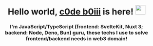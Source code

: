 <h1 align="center">Hello world, <a href="https://c0deb0iii.github.io/rsschool-cv" target="_blank">c0de b0iii</a> is here! 
<img src="https://github.com/blackcater/blackcater/raw/main/images/Hi.gif" height="32"/></h1>
<h3 align="center">I'm JavaScript/TypeScript (frontend: SvelteKit, Nuxt 3; backend: Node, Deno, Bun) guru, these techs I use to solve frontend/backend needs in web3 domain!</h3>

<!--
**c0deb0iii/c0deb0iii** is a ✨ _special_ ✨ repository because its `README.md` (this file) appears on your GitHub profile.

Here are some ideas to get you started:

- 🔭 I’m currently working on ...
- 🌱 I’m currently learning ...
- 👯 I’m looking to collaborate on ...
- 🤔 I’m looking for help with ...
- 💬 Ask me about ...
- 📫 How to reach me: ...
- 😄 Pronouns: ...
- ⚡ Fun fact: ...
-->
